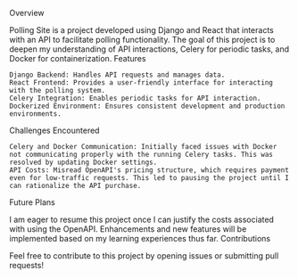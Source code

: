 Overview

Polling Site is a project developed using Django and React that interacts with an API to facilitate polling functionality. The goal of this project is to deepen my understanding of API interactions, Celery for periodic tasks, and Docker for containerization.
Features

    Django Backend: Handles API requests and manages data.
    React Frontend: Provides a user-friendly interface for interacting with the polling system.
    Celery Integration: Enables periodic tasks for API interaction.
    Dockerized Environment: Ensures consistent development and production environments.


Challenges Encountered

    Celery and Docker Communication: Initially faced issues with Docker not communicating properly with the running Celery tasks. This was resolved by updating Docker settings.
    API Costs: Misread OpenAPI's pricing structure, which requires payment even for low-traffic requests. This led to pausing the project until I can rationalize the API purchase.

Future Plans

I am eager to resume this project once I can justify the costs associated with using the OpenAPI. Enhancements and new features will be implemented based on my learning experiences thus far.
Contributions

Feel free to contribute to this project by opening issues or submitting pull requests!
